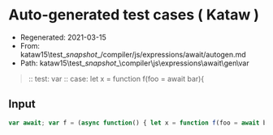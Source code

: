 # Auto-generated test cases ( Kataw )
- Regenerated: 2021-03-15
- From: kataw15\test\__snapshot__/compiler/js/expressions/await/autogen.md
- Path: kataw15\test\__snapshot__\compiler\js\expressions\await\gen\var
> :: test: var
> :: case: let x = function f(foo = await bar){
## Input

`````js
var await; var f = (async function() { let x = function f(foo = await bar){ });
`````
